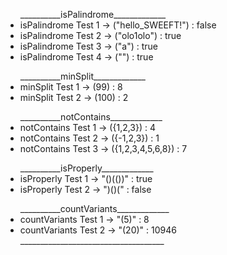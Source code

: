 <ul>__________isPalindrome_____________
  <li>isPalindrome Test 1 -> ("hello_SWEEFT!") : false</li>
<li>isPalindrome Test 2 -> ("olo1olo") : true</li>
<li>isPalindrome Test 3 -> ("a") : true</li>
<li>isPalindrome Test 4 -> ("") : true</li>
</ul>
<ul>__________minSplit_____________
<li>minSplit Test 1 -> (99) : 8</li>
<li>minSplit Test 2 -> (100) : 2</li>
  </ul>
<ul>__________notContains_____________
<li>notContains Test 1 -> ({1,2,3}) : 4</li>
<li>notContains Test 2 -> ({-1,2,3}) : 1</li>
<li>notContains Test 3 -> ({1,2,3,4,5,6,8}) : 7</li></ul>
<ul>__________isProperly_____________
<li>isProperly Test 1 -> "()(())" : true</li>
<li>isProperly Test 2 -> ")()(" : false</li></ul>
<ul>__________countVariants_____________
<li>countVariants Test 1 -> "(5)" : 8</li>
<li>countVariants Test 2 -> "(20)" : 10946</li>
____________________________________</ul>

